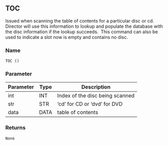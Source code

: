 ## TOC

Issued when scanning the table of contents for a particular disc or cd.  Director will use this information to lookup and populate the database with the disc information if the lookup succeeds.  This command can also be used to indicate a slot now is empty and contains no disc.

### Name

`TOC ()`


### Parameter

| Parameter | Type | Description                     |
| --------- | ---- | ------------------------------- |
| int       | INT  | Index of the disc being scanned |
| str       | STR  | ‘cd’ for CD or ‘dvd’ for DVD    |
| data      | DATA | table of contents               |


### Returns

`None`
